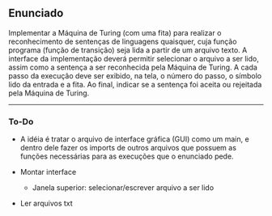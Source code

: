 ## Enunciado

Implementar a Máquina de Turing (com uma fita) para realizar o reconhecimento de sentenças de linguagens
quaisquer, cuja função programa (função de transição) seja lida a partir de um arquivo texto.
A interface da implementação deverá permitir selecionar o arquivo a ser lido, assim como a sentença a ser reconhecida pela
Máquina de Turing.
A cada passo da execução deve ser exibido, na tela, o número do passo, o símbolo lido da
entrada e a fita.
Ao final, indicar se a sentença foi aceita ou rejeitada pela Máquina de Turing.

---

### To-Do

- A idéia é tratar o arquivo de interface gráfica (GUI) como um main, e dentro dele fazer os imports de outros arquivos que possuem
as funções necessárias para as execuções que o enunciado pede.

- Montar interface
    - Janela superior: selecionar/escrever arquivo a ser lido
- Ler arquivos txt